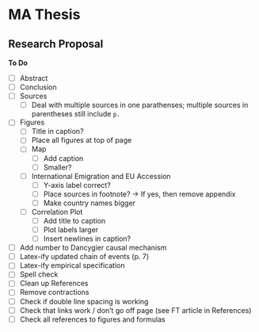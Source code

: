 # MA Thesis

## Research Proposal

**To Do**
- [ ] Abstract
- [ ] Conclusion
- [ ] Sources
	- [ ] Deal with multiple sources in one parathenses; multiple sources in parentheses still include `p. `
- [ ] Figures
	- [ ] Title in caption?
	- [ ] Place all figures at top of page
	- [ ] Map
		- [ ] Add caption
		- [ ] Smaller?
	- [ ] International Emigration and EU Accession
		- [ ] Y-axis label correct?
		- [ ] Place sources in footnote? → If yes, then remove appendix
		- [ ] Make country names bigger
	- [ ] Correlation Plot
		- [ ] Add title to caption
		- [ ] Plot labels larger
		- [ ] Insert newlines in caption?
- [ ] Add number to Dancygier causal mechanism
- [ ] Latex-ify updated chain of events (p. 7)
- [ ] Latex-ify empirical specification
- [ ] Spell check
- [ ] Clean up References
- [ ] Remove contractions
- [ ] Check if double line spacing is working
- [ ] Check that links work / don’t go off page (see FT article in References)
- [ ] Check all references to figures and formulas